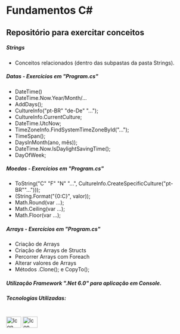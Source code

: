 # Fundamentos C#

## Repositório para exercitar conceitos

##### Strings
- Conceitos relacionados (dentro das subpastas da pasta Strings).

##### Datas - Exercícios em "Program.cs"
- DateTime()
- DateTime.Now.Year/Month/...
- AddDays();
- CultureInfo("pt-BR" "de-De" "...");
- CultureInfo.CurrentCulture;
- DateTime.UtcNow;
- TimeZoneInfo.FindSystemTimeZoneById("...");
- TimeSpan();
- DaysInMonth(ano, mês));
- DateTime.Now.IsDaylightSavingTime();
- DayOfWeek;

##### Moedas - Exercícios em "Program.cs"
- ToString("C" "F" "N" "...", CultureInfo.CreateSpecificCulture("pt-BR""...")));
- (String.Format("{0:C}", valor));
- Math.Round(var ...);
- Math.Ceiling(var ...);
- Math.Floor(var ...);

##### Arrays - Exercícios em "Program.cs"
- Criação de Arrays
- Criação de Arrays de Structs
- Percorrer Arrays com Foreach
- Alterar valores de Arrays
- Métodos .Clone(); e CopyTo();

##### Utilização Framework ".Net 6.0" para aplicação em Console.

##### Tecnologias Utilizadas:



<div style="display: inline_block"><br> 

  <img align="center" alt="Icon C# C#" height="30" width="40" src="https://cdn.jsdelivr.net/gh/devicons/devicon/icons/csharp/csharp-original.svg" />  
  <img align="center" alt="Icon .net" height="30" width="40" src="https://cdn.jsdelivr.net/gh/devicons/devicon/icons/dotnetcore/dotnetcore-original.svg" />
 
</div>

